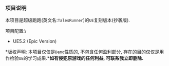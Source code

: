 ### 项目说明
本项目是超级跑跑(英文名:`TalesRunner`)的`UE`复刻版本(抄袭版).

项目配置:\
- UE5.2 (Epic Version)

*版权声明: 本项目仅仅是`Demo`性质的, 不包含任何盈利部分, 存在的目的仅仅是用作检验`UE`的学习成果.***如有侵犯原游戏的任何利益, 可联系我立即删除.**
